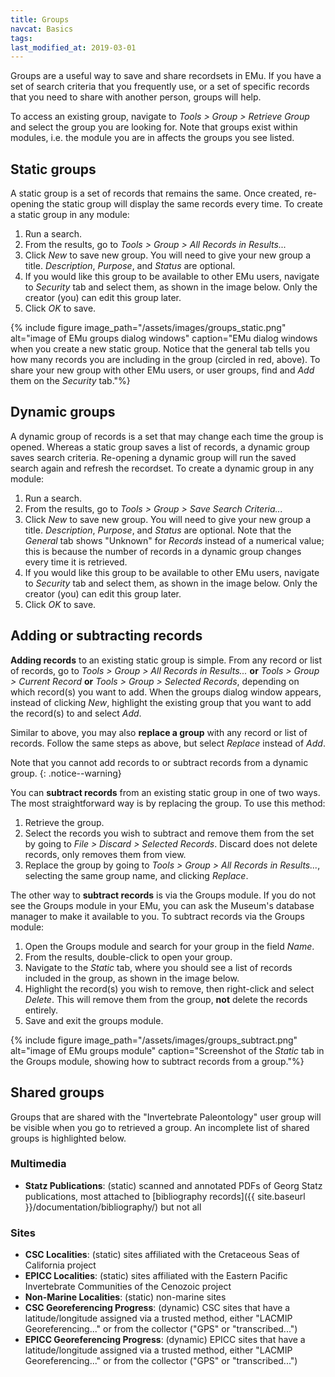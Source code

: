 ```yaml
---
title: Groups
navcat: Basics
tags:
last_modified_at: 2019-03-01
---
```

Groups are a useful way to save and share recordsets in EMu. If you have a set of search criteria that you frequently use, or a set of specific records that you need to share with another person, groups will help.

To access an existing group, navigate to *Tools > Group > Retrieve Group* and select the group you are looking for. Note that groups exist within modules, i.e. the module you are in affects the groups you see listed.

## Static groups

A static group is a set of records that remains the same. Once created, re-opening the static group will display the same records every time. To create a static group in any module:
1. Run a search.
1. From the results, go to *Tools > Group > All Records in Results...*
1. Click *New* to save new group. You will need to give your new group a title. *Description*, *Purpose*, and *Status* are optional.
1. If you would like this group to be available to other EMu users, navigate to *Security* tab and select them, as shown in the image below. Only the creator (you) can edit this group later.
1. Click *OK* to save.

{% include figure image_path="/assets/images/groups_static.png" alt="image of EMu groups dialog windows" caption="EMu dialog windows when you create a new static group. Notice that the general tab tells you how many records you are including in the group (circled in red, above). To share your new group with other EMu users, or user groups, find and *Add* them on the *Security* tab."%}

## Dynamic groups

A dynamic group of records is a set that may change each time the group is opened. Whereas a static group saves a list of records, a dynamic group saves search criteria. Re-opening a dynamic group will run the saved search again and refresh the recordset. To create a dynamic group in any module:
1. Run a search.
1. From the results, go to *Tools > Group > Save Search Criteria...*
1. Click *New* to save new group. You will need to give your new group a title. *Description*, *Purpose*, and *Status* are optional. Note that the *General* tab shows "Unknown" for *Records* instead of a numerical value; this is because the number of records in a dynamic group changes every time it is retrieved.
1. If you would like this group to be available to other EMu users, navigate to *Security* tab and select them, as shown in the image below. Only the creator (you) can edit this group later.
1. Click *OK* to save.

## Adding or subtracting records

**Adding records** to an existing static group is simple. From any record or list of records, go to *Tools > Group > All Records in Results...* **or** *Tools > Group > Current Record* **or** *Tools > Group > Selected Records*, depending on which record(s) you want to add. When the groups dialog window appears, instead of clicking *New*, highlight the existing group that you want to add the record(s) to and select *Add*.

Similar to above, you may also **replace a group** with any record or list of records. Follow the same steps as above, but select *Replace* instead of *Add*.

Note that you cannot add records to or subtract records from a dynamic group.
{: .notice--warning}

You can **subtract records** from an existing static group in one of two ways. The most straightforward way is by replacing the group. To use this method:
1. Retrieve the group.
1. Select the records you wish to subtract and remove them from the set by going to *File > Discard > Selected Records*. Discard does not delete records, only removes them from view.
1. Replace the group by going to *Tools > Group > All Records in Results...*, selecting the same group name, and clicking *Replace*.

The other way to **subtract records** is via the Groups module. If you do not see the Groups module in your EMu, you can ask the Museum's database manager to make it available to you. To subtract records via the Groups module:
1. Open the Groups module and search for your group in the field *Name*.
1. From the results, double-click to open your group.
1. Navigate to the *Static* tab, where you should see a list of records included in the group, as shown in the image below.
1. Highlight the record(s) you wish to remove, then right-click and select *Delete*. This will remove them from the group, **not** delete the records entirely.
1. Save and exit the groups module.

{% include figure image_path="/assets/images/groups_subtract.png" alt="image of EMu groups module" caption="Screenshot of the *Static* tab in the Groups module, showing how to subtract records from a group."%}

## Shared groups

Groups that are shared with the "Invertebrate Paleontology" user group will be visible when you go to retrieved a group. An incomplete list of shared groups is highlighted below.

### Multimedia

- **Statz Publications**: (static) scanned and annotated PDFs of Georg Statz publications, most attached to [bibliography records]({{ site.baseurl }}/documentation/bibliography/)  but not all

### Sites

- **CSC Localities**: (static) sites affiliated with the Cretaceous Seas of California project
- **EPICC Localities**: (static) sites affiliated with the Eastern Pacific Invertebrate Communities of the Cenozoic project
- **Non-Marine Localities**: (static) non-marine sites
- **CSC Georeferencing Progress**: (dynamic) CSC sites that have a latitude/longitude assigned via a trusted method, either "LACMIP Georeferencing..." or from the collector ("GPS" or "transcribed...")
- **EPICC Georeferencing Progress**: (dynamic) EPICC sites that have a latitude/longitude assigned via a trusted method, either "LACMIP Georeferencing..." or from the collector ("GPS" or "transcribed...")
